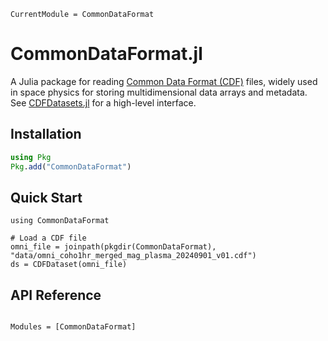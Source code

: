 ```@meta
CurrentModule = CommonDataFormat
```

# CommonDataFormat.jl

A Julia package for reading [Common Data Format (CDF)](https://cdf.gsfc.nasa.gov/) files, widely used in space physics for storing multidimensional data arrays and metadata. See [CDFDatasets.jl](https://github.com/JuliaSpacePhysics/CDFDatasets.jl) for a high-level interface.

## Installation

```julia
using Pkg
Pkg.add("CommonDataFormat")
```

## Quick Start

```@example cdf
using CommonDataFormat

# Load a CDF file
omni_file = joinpath(pkgdir(CommonDataFormat), "data/omni_coho1hr_merged_mag_plasma_20240901_v01.cdf")
ds = CDFDataset(omni_file)
```

## API Reference

```@index
```

```@autodocs
Modules = [CommonDataFormat]
```
